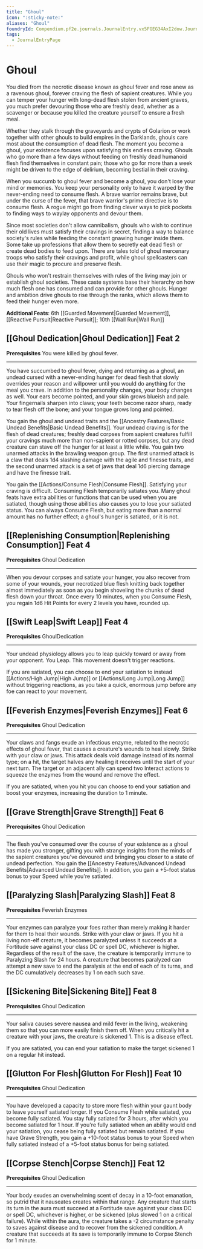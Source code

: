 ```yaml
---
title: "Ghoul"
icon: ":sticky-note:"
aliases: "Ghoul"
foundryId: Compendium.pf2e.journals.JournalEntry.vx5FGEG34AxI2dow.JournalEntryPage.bKoV037XO3qiakGw
tags:
  - JournalEntryPage
---
```


# Ghoul
You died from the necrotic disease known as ghoul fever and rose anew as a ravenous ghoul, forever craving the flesh of sapient creatures. While you can temper your hunger with long-dead flesh stolen from ancient graves, you much prefer devouring those who are freshly dead, whether as a scavenger or because you killed the creature yourself to ensure a fresh meal.

Whether they stalk through the graveyards and crypts of Golarion or work together with other ghouls to build empires in the Darklands, ghouls care most about the consumption of dead flesh. The moment you become a ghoul, your existence focuses upon satisfying this endless craving. Ghouls who go more than a few days without feeding on freshly dead humanoid flesh find themselves in constant pain; those who go for more than a week might be driven to the edge of delirium, becoming bestial in their craving.

When you succumb to ghoul fever and become a ghoul, you don't lose your mind or memories. You keep your personality only to have it warped by the never-ending need to consume flesh. A brave warrior remains brave, but under the curse of the fever, that brave warrior's prime directive is to consume flesh. A rogue might go from finding clever ways to pick pockets to finding ways to waylay opponents and devour them.

Since most societies don't allow cannibalism, ghouls who wish to continue their old lives must satisfy their cravings in secret, finding a way to balance society's rules while feeding the constant gnawing hunger inside them. Some take up professions that allow them to secretly eat dead flesh or create dead bodies to feed upon. There are tales told of ghoul mercenary troops who satisfy their cravings and profit, while ghoul spellcasters can use their magic to procure and preserve flesh.

Ghouls who won't restrain themselves with rules of the living may join or establish ghoul societies. These caste systems base their hierarchy on how much flesh one has consumed and can provide for other ghouls. Hunger and ambition drive ghouls to rise through the ranks, which allows them to feed their hunger even more.

**Additional Feats**: 6th [[Guarded Movement|Guarded Movement]], [[Reactive Pursuit|Reactive Pursuit]]; 10th [[Wall Run|Wall Run]]

## [[Ghoul Dedication|Ghoul Dedication]] Feat 2

**Prerequisites** You were killed by ghoul fever.

* * *

You have succumbed to ghoul fever, dying and returning as a ghoul, an undead cursed with a never-ending hunger for dead flesh that slowly overrides your reason and willpower until you would do anything for the meal you crave. In addition to the personality changes, your body changes as well. Your ears become pointed, and your skin grows blueish and pale. Your fingernails sharpen into claws; your teeth become razor sharp, ready to tear flesh off the bone; and your tongue grows long and pointed.

You gain the ghoul and undead traits and the [[Ancestry Features/Basic Undead Benefits|Basic Undead Benefits]]. Your undead craving is for the flesh of dead creatures; freshly dead corpses from sapient creatures fulfill your cravings much more than non-sapient or rotted corpses, but any dead creature can stave off the hunger for at least a little while. You gain two unarmed attacks in the brawling weapon group. The first unarmed attack is a claw that deals 1d4 slashing damage with the agile and finesse traits, and the second unarmed attack is a set of jaws that deal 1d6 piercing damage and have the finesse trait.

You gain the [[Actions/Consume Flesh|Consume Flesh]]. Satisfying your craving is difficult. Consuming Flesh temporarily satiates you. Many ghoul feats have extra abilities or functions that can be used when you are satiated, though using those abilities also causes you to lose your satiated status. You can always Consume Flesh, but eating more than a normal amount has no further effect; a ghoul's hunger is satiated, or it is not.

## [[Replenishing Consumption|Replenishing Consumption]] Feat 4

**Prerequisites** Ghoul Dedication

* * *

When you devour corpses and satiate your hunger, you also recover from some of your wounds, your necrotized blue flesh knitting back together almost immediately as soon as you begin shoveling the chunks of dead flesh down your throat. Once every 10 minutes, when you Consume Flesh, you regain 1d6 Hit Points for every 2 levels you have, rounded up.

## [[Swift Leap|Swift Leap]] Feat 4

**Prerequisites** GhoulDedication

* * *

Your undead physiology allows you to leap quickly toward or away from your opponent. You Leap. This movement doesn't trigger reactions.

If you are satiated, you can choose to end your satiation to instead [[Actions/High Jump|High Jump]] or [[Actions/Long Jump|Long Jump]] without triggering reactions, as you take a quick, enormous jump before any foe can react to your movement.

## [[Feverish Enzymes|Feverish Enzymes]] Feat 6

**Prerequisites** Ghoul Dedication

* * *

Your claws and fangs exude an infectious enzyme, related to the necrotic effects of ghoul fever, that causes a creature's wounds to heal slowly. Strike with your claw or jaws. This attack deals void damage instead of its normal type; on a hit, the target halves any healing it receives until the start of your next turn. The target or an adjacent ally can spend two Interact actions to squeeze the enzymes from the wound and remove the effect.

If you are satiated, when you hit you can choose to end your satiation and boost your enzymes, increasing the duration to 1 minute.

## [[Grave Strength|Grave Strength]] Feat 6

**Prerequisites** Ghoul Dedication

* * *

The flesh you've consumed over the course of your existence as a ghoul has made you stronger, gifting you with strange insights from the minds of the sapient creatures you've devoured and bringing you closer to a state of undead perfection. You gain the [[Ancestry Features/Advanced Undead Benefits|Advanced Undead Benefits]]. In addition, you gain a +5-foot status bonus to your Speed while you're satiated.

## [[Paralyzing Slash|Paralyzing Slash]] Feat 8

**Prerequisites** Feverish Enzymes

* * *

Your enzymes can paralyze your foes rather than merely making it harder for them to heal their wounds. Strike with your claw or jaws. If you hit a living non-elf creature, it becomes paralyzed unless it succeeds at a Fortitude save against your class DC or spell DC, whichever is higher. Regardless of the result of the save, the creature is temporarily immune to Paralyzing Slash for 24 hours. A creature that becomes paralyzed can attempt a new save to end the paralysis at the end of each of its turns, and the DC cumulatively decreases by 1 on each such save.

## [[Sickening Bite|Sickening Bite]] Feat 8

**Prerequisites** Ghoul Dedication

* * *

Your saliva causes severe nausea and mild fever in the living, weakening them so that you can more easily finish them off. When you critically hit a creature with your jaws, the creature is sickened 1. This is a disease effect.

If you are satiated, you can end your satiation to make the target sickened 1 on a regular hit instead.

## [[Glutton For Flesh|Glutton For Flesh]] Feat 10

**Prerequisites** Ghoul Dedication

* * *

You have developed a capacity to store more flesh within your gaunt body to leave yourself satiated longer. If you Consume Flesh while satiated, you become fully satiated. You stay fully satiated for 3 hours, after which you become satiated for 1 hour. If you're fully satiated when an ability would end your satiation, you cease being fully satiated but remain satiated. If you have Grave Strength, you gain a +10-foot status bonus to your Speed when fully satiated instead of a +5-foot status bonus for being satiated.

## [[Corpse Stench|Corpse Stench]] Feat 12

**Prerequisites** Ghoul Dedication

* * *

Your body exudes an overwhelming scent of decay in a 10-foot emanation, so putrid that it nauseates creates within that range. Any creature that starts its turn in the aura must succeed at a Fortitude save against your class DC or spell DC, whichever is higher, or be sickened (plus slowed 1 on a critical failure). While within the aura, the creature takes a -2 circumstance penalty to saves against disease and to recover from the sickened condition. A creature that succeeds at its save is temporarily immune to Corpse Stench for 1 minute.
